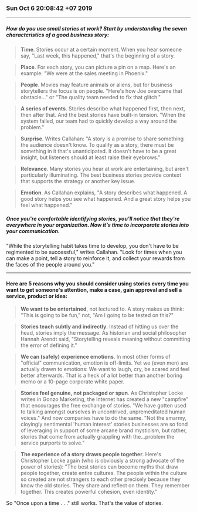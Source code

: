 ### Sun Oct  6 20:08:42 +07 2019
***

##### How do you use small stories at work? Start by understanding the seven characteristics of a good business story:

> **Time**. Stories occur at a certain moment. When you hear someone say, "Last week, this happened," that's the beginning of a story.

> **Place**. For each story, you can picture a pin on a map. Here's an example: "We were at the sales meeting in Phoenix."

> **People**. Movies may feature animals or aliens, but for business storytellers the focus is on people. "Here's how Joe overcame that obstacle..." or "The quality team needed to fix that glitch."

> **A series of events**. Stories describe what happened first, then next, then after that. And the best stories have built-in tension. "When the system failed, our team had to quickly develop a way around the problem."

> **Surprise**. Writes Callahan: "A story is a promise to share something the audience doesn't know. To qualify as a story, there must be something in it that's unanticipated. It doesn't have to be a great insight, but listeners should at least raise their eyebrows."

> **Relevance**. Many stories you hear at work are entertaining, but aren't particularly illuminating. The best business stories provide context that supports the strategy or another key issue.

> **Emotion**. As Callahan explains, "A story describes what happened. A good story helps you see what happened. And a great story helps you feel what happened."

##### Once you're comfortable identifying stories, you'll notice that they're everywhere in your organization. Now it's time to incorporate stories into your communication.

"While the storytelling habit takes time to develop, you don't have to be regimented to be successful," writes Callahan. "Look for times when you can make a point, tell a story to reinforce it, and collect your rewards from the faces of the people around you."

***
#### Here are 5 reasons why you should consider using stories every time you want to get someone's attention, make a case, gain approval and sell a service, product or idea:

> **We want to be entertained**, not lectured to. A story makes us think: "This is going to be fun," not, "Am I going to be tested on this?"

> **Stories teach subtly and indirectly**. Instead of hitting us over the head, stories imply the message. As historian and social philosopher Hannah Arendt said, "Storytelling reveals meaning without committing the error of defining it."

> **We can (safely) experience emotions**. In most other forms of "official" communication, emotion is off-limits. Yet we (even men) are actually drawn to emotions: We want to laugh, cry, be scared and feel better afterwards. That is a heck of a lot better than another boring memo or a 10-page corporate white paper.

> **Stories feel genuine, not packaged or spun**. As Christopher Locke writes in Gonzo Marketing, the Internet has created a new "campfire" that encourages the free exchange of stories. "We have gotten used to talking amongst ourselves in uncontrived, unpremeditated human voices." And now companies have to do the same. "Not the smarmy, cloyingly sentimental 'human interest' stories businesses are so fond of leveraging in support of some arcane brand mysticism, but rather, stories that come from actually grappling with the...problem the service purports to solve."

> **The experience of a story draws people together**. Here's Christopher Locke again (who is obviously a strong advocate of the power of stories): "The best stories can become myths that draw people together, create entire cultures. The people within the culture so created are not strangers to each other precisely because they know the old stories. They share and reflect on them. They remember together. This creates powerful cohesion, even identity."

So "Once upon a time . . ." still works. That's the value of stories.
